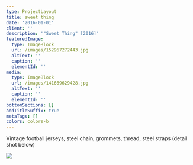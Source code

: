 ```yaml
---
type: ProjectLayout
title: sweet thing
date: '2016-01-01'
client: ''
description: '"Sweet Thing" [2016]'
featuredImage:
  type: ImageBlock
  url: /images/152967272443.jpg
  altText: ''
  caption: ''
  elementId: ''
media:
  type: ImageBlock
  url: /images/141669629428.jpg
  altText: ''
  caption: ''
  elementId: ''
bottomSections: []
addTitleSuffix: true
metaTags: []
colors: colors-b
---
```

Vintage football jerseys, steel chain, grommets, thread, steel straps (detail shot below)

![](/images/152967231858.jpg)

